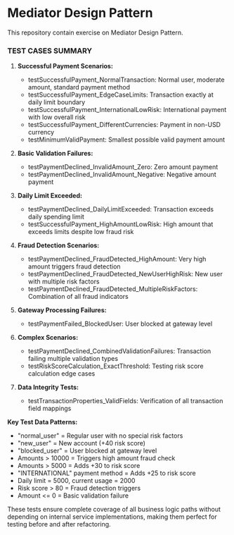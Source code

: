 # Mediator Design Pattern

This repository contain exercise on Mediator Design Pattern.


### TEST CASES SUMMARY

1. **Successful Payment Scenarios:**
    - testSuccessfulPayment_NormalTransaction: Normal user, moderate amount, standard payment method
    - testSuccessfulPayment_EdgeCaseLimits: Transaction exactly at daily limit boundary
    - testSuccessfulPayment_InternationalLowRisk: International payment with low overall risk
    - testSuccessfulPayment_DifferentCurrencies: Payment in non-USD currency
    - testMinimumValidPayment: Smallest possible valid payment amount

2. **Basic Validation Failures:**
    - testPaymentDeclined_InvalidAmount_Zero: Zero amount payment
    - testPaymentDeclined_InvalidAmount_Negative: Negative amount payment

3. **Daily Limit Exceeded:**
    - testPaymentDeclined_DailyLimitExceeded: Transaction exceeds daily spending limit
    - testSuccessfulPayment_HighAmountLowRisk: High amount that exceeds limits despite low fraud risk

4. **Fraud Detection Scenarios:**
    - testPaymentDeclined_FraudDetected_HighAmount: Very high amount triggers fraud detection
    - testPaymentDeclined_FraudDetected_NewUserHighRisk: New user with multiple risk factors
    - testPaymentDeclined_FraudDetected_MultipleRiskFactors: Combination of all fraud indicators

5. **Gateway Processing Failures:**
    - testPaymentFailed_BlockedUser: User blocked at gateway level

6. **Complex Scenarios:**
    - testPaymentDeclined_CombinedValidationFailures: Transaction failing multiple validation types
    - testRiskScoreCalculation_ExactThreshold: Testing risk score calculation edge cases

7. **Data Integrity Tests:**
    - testTransactionProperties_ValidFields: Verification of all transaction field mappings

**Key Test Data Patterns:**
- "normal_user" = Regular user with no special risk factors
- "new_user" = New account (+40 risk score)
- "blocked_user" = User blocked at gateway level
- Amounts > 10000 = Triggers high amount fraud check
- Amounts > 5000 = Adds +30 to risk score
- "INTERNATIONAL" payment method = Adds +25 to risk score
- Daily limit = 5000, current usage = 2000
- Risk score > 80 = Fraud detection triggers
- Amount <= 0 = Basic validation failure

These tests ensure complete coverage of all business logic paths without depending on internal service implementations, making them perfect for testing before and after refactoring.
